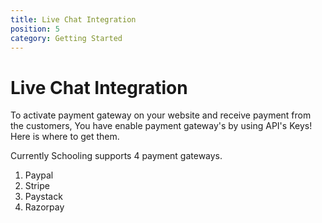 ```yaml
---
title: Live Chat Integration
position: 5
category: Getting Started
---
```


# Live Chat Integration
To activate payment gateway on your website and receive payment from the customers, You have enable payment gateway's by using API's Keys! Here is where to get them. 

Currently Schooling supports 4 payment gateways.
1. Paypal
2. Stripe
3. Paystack
4. Razorpay
